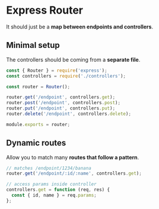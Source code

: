 # Express Router

It should just be a **map between endpoints and controllers**.

## Minimal setup

The controllers should be coming from a **separate file**.

```js
const { Router } = require('express');
const controllers = require('./controllers');

const router = Router();

router.get('/endpoint', controllers.get);
router.post('/endpoint', controllers.post);
router.put('/endpoint', controllers.put);
router.delete('/endpoint', controllers.delete);

module.exports = router;
```

## Dynamic routes

Allow you to match many **routes that follow a pattern**.

```js
// matches /endpoint/1234/banana
router.get('/endpoint/:id/:name', controllers.get);

// access params inside controller
controllers.get = function (req, res) {
  const { id, name } = req.params;
};
```
